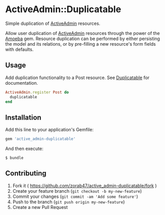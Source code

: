 # ActiveAdmin::Duplicatable

Simple duplication of [ActiveAdmin][] resources.

Allow user duplication of [ActiveAdmin][] resources through the power of the
[Amoeba][] gem. Resource duplication can be performed by either persisting the
model and its relations, or by pre-filling a new resource's form fields with
defaults.

## Usage

Add duplication functionality to a Post resource. See [Duplicatable][] for
documentation.

```ruby
ActiveAdmin.register Post do
  duplicatable
end
```

## Installation

Add this line to your application's Gemfile:

```ruby
gem 'active_admin-duplicatable'
```

And then execute:

    $ bundle

## Contributing

1. Fork it ( https://github.com/zorab47/active_admin-duplicatable/fork )
2. Create your feature branch (`git checkout -b my-new-feature`)
3. Commit your changes (`git commit -am 'Add some feature'`)
4. Push to the branch (`git push origin my-new-feature`)
5. Create a new Pull Request

[ActiveAdmin]: https://github.com/gregbell/active_admin
[Amoeba]: https://github.com/rocksolidwebdesign/amoeba
[Duplicatable]: lib/active_admin/duplicatable.rb
